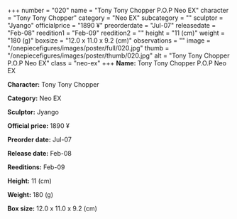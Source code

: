 +++
number = "020"
name = "Tony Tony Chopper P.O.P Neo EX"
character = "Tony Tony Chopper"
category = "Neo EX"
subcategory = ""
sculptor = "Jyango"
officialprice = "1890 ¥"
preorderdate = "Jul-07"
releasedate = "Feb-08"
reedition1 = "Feb-09"
reedition2 = ""
height = "11 (cm)"
weight = "180 (g)"
boxsize = "12.0 x 11.0 x 9.2 (cm)"
observations = ""
image = "/onepiecefigures/images/poster/full/020.jpg"
thumb = "/onepiecefigures/images/poster/thumb/020.jpg"
alt = "Tony Tony Chopper P.O.P Neo EX"
class = "neo-ex"
+++
**Name:** Tony Tony Chopper P.O.P Neo EX

**Character:** Tony Tony Chopper

**Category:** Neo EX 

**Sculptor:** Jyango

**Official price:** 1890 ¥

**Preorder date:** Jul-07

**Release date:** Feb-08

**Reeditions:** Feb-09

**Height:** 11 (cm)

**Weight:** 180 (g)

**Box size:** 12.0 x 11.0 x 9.2 (cm)
